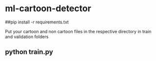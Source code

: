 # ml-cartoon-detector

##pip install -r requirements.txt
<p>Put your cartoon and non cartoon files in the respective directory in train and validation folders

## python train.py
